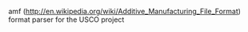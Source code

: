 amf (http://en.wikipedia.org/wiki/Additive_Manufacturing_File_Format) format parser for the USCO project
